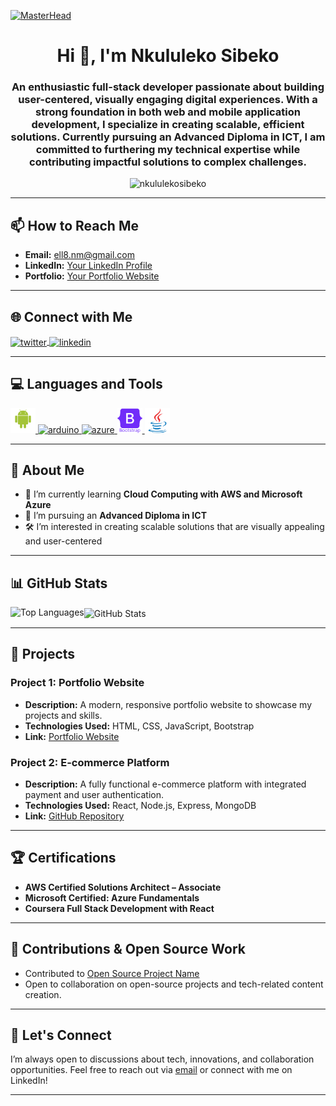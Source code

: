 [![MasterHead](https://firebasestorage.googleapis.com/v0/b/flexi-coding.appspot.com/o/dempgi7-520f8d5f-63d4-4453-8822-dbc149ae27f8.gif?alt=media&token=91c0c7b2-93c3-4029-b011-1a8703c5730d)](https://rishavchanda.io)

<h1 align="center">Hi 👋, I'm Nkululeko Sibeko</h1>
<h3 align="center">An enthusiastic full-stack developer passionate about building user-centered, visually engaging digital experiences. With a strong foundation in both web and mobile application development, I specialize in creating scalable, efficient solutions. Currently pursuing an Advanced Diploma in ICT, I am committed to furthering my technical expertise while contributing impactful solutions to complex challenges.</h3>

<p align="center">
  <img src="https://komarev.com/ghpvc/?username=nkululekosibeko&label=Profile%20views&color=0e75b6&style=flat" alt="nkululekosibeko" />
</p>

---

## 📫 How to Reach Me
- **Email:** ell8.nm@gmail.com
- **LinkedIn:** [Your LinkedIn Profile](https://www.linkedin.com/)
- **Portfolio:** [Your Portfolio Website](https://yourwebsite.com)

---

## 🌐 Connect with Me
<p align="left">
  <a href="https://twitter.com/yourusername" target="blank">
    <img align="center" src="https://cdn.jsdelivr.net/npm/simple-icons@3.1.0/icons/twitter.svg" alt="twitter" height="30" width="40" />
  </a>
  <a href="https://linkedin.com/in/yourusername" target="blank">
    <img align="center" src="https://cdn.jsdelivr.net/npm/simple-icons@3.1.0/icons/linkedin.svg" alt="linkedin" height="30" width="40" />
  </a>
  <!-- Add other social media links as necessary -->
</p>

---

## 💻 Languages and Tools
<p align="left">
  <a href="https://developer.android.com" target="_blank" rel="noreferrer">
    <img src="https://raw.githubusercontent.com/devicons/devicon/master/icons/android/android-original-wordmark.svg" alt="android" width="40" height="40"/>
  </a>
  <a href="https://www.arduino.cc/" target="_blank" rel="noreferrer">
    <img src="https://cdn.worldvectorlogo.com/logos/arduino-1.svg" alt="arduino" width="40" height="40"/>
  </a>
  <a href="https://azure.microsoft.com/en-in/" target="_blank" rel="noreferrer">
    <img src="https://www.vectorlogo.zone/logos/microsoft_azure/microsoft_azure-icon.svg" alt="azure" width="40" height="40"/>
  </a>
  <a href="https://getbootstrap.com" target="_blank" rel="noreferrer">
    <img src="https://raw.githubusercontent.com/devicons/devicon/master/icons/bootstrap/bootstrap-plain-wordmark.svg" alt="bootstrap" width="40" height="40"/>
  </a>
  <a href="https://www.java.com" target="_blank" rel="noreferrer">
    <img src="https://raw.githubusercontent.com/devicons/devicon/master/icons/java/java-original.svg" alt="java" width="40" height="40"/>
  </a>
  <!-- Continue adding relevant languages and tools -->
</p>

---

## 🚀 About Me
- 🌱 I’m currently learning **Cloud Computing with AWS and Microsoft Azure**
- 💼 I’m pursuing an **Advanced Diploma in ICT**
- 🛠️ I’m interested in creating scalable solutions that are visually appealing and user-centered

---

## 📊 GitHub Stats
<p>
  <img align="left" src="https://github-readme-stats.vercel.app/api/top-langs?username=nkululekosibeko&show_icons=true&locale=en&layout=compact" alt="Top Languages" />
</p>

<p>
  <img align="center" src="https://github-readme-stats.vercel.app/api?username=nkululekosibeko&show_icons=true&locale=en" alt="GitHub Stats" />
</p>

---

## 📝 Projects
### Project 1: Portfolio Website
- **Description:** A modern, responsive portfolio website to showcase my projects and skills.
- **Technologies Used:** HTML, CSS, JavaScript, Bootstrap
- **Link:** [Portfolio Website](https://yourwebsite.com)

### Project 2: E-commerce Platform
- **Description:** A fully functional e-commerce platform with integrated payment and user authentication.
- **Technologies Used:** React, Node.js, Express, MongoDB
- **Link:** [GitHub Repository](https://github.com/yourusername/ecommerce-platform)

---

## 🏆 Certifications
- **AWS Certified Solutions Architect – Associate**
- **Microsoft Certified: Azure Fundamentals**
- **Coursera Full Stack Development with React**

---

## 🤝 Contributions & Open Source Work
- Contributed to [Open Source Project Name](https://github.com/project-link)
- Open to collaboration on open-source projects and tech-related content creation.

---

## 💬 Let's Connect
I’m always open to discussions about tech, innovations, and collaboration opportunities. Feel free to reach out via [email](mailto:ell8.nm@gmail.com) or connect with me on LinkedIn!

---

